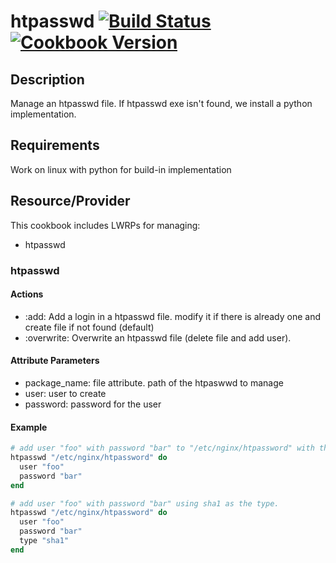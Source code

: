 # htpasswd [![Build Status](https://travis-ci.org/redguide/htpasswd.png)](https://travis-ci.org/redguide/htpasswd) [![Cookbook Version](https://img.shields.io/cookbook/v/htpasswd.svg)](https://community.opscode.com/cookbooks/htpasswd)

## Description

Manage an htpasswd file.
If htpasswd exe isn't found, we install a python implementation.

## Requirements

Work on linux with python for build-in implementation

## Resource/Provider

This cookbook includes LWRPs for managing:
* htpasswd

### htpasswd

#### Actions

- :add: Add a login in a htpasswd file. modify it if there is already one and create file if not found (default)
- :overwrite: Overwrite an htpasswd file (delete file and add user).

#### Attribute Parameters

- package_name: file attribute. path of the htpaswwd to manage
- user: user to create
- password: password for the user

#### Example

```ruby
# add user "foo" with password "bar" to "/etc/nginx/htpassword" with the default md5 type.
htpasswd "/etc/nginx/htpassword" do
  user "foo"
  password "bar"
end

# add user "foo" with password "bar" using sha1 as the type.
htpasswd "/etc/nginx/htpassword" do
  user "foo"
  password "bar"
  type "sha1"
end
```
